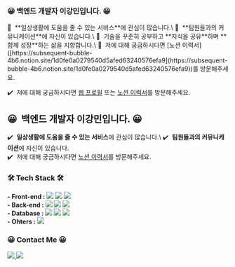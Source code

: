 <h3 align="left">😀 백엔드 개발자 이강민입니다. 😀</h3> 
👊 &nbsp;**일상생활에 도움을 줄 수 있는 서비스**에 관심이 많습니다.\  
👊 &nbsp;**팀원들과의 커뮤니케이션**에 자신이 있습니다.\
👊 &nbsp;기술을 꾸준히 공부하고 **지식을 공유**하며 **함께 성장**하는 삶을 지향합니다.\
👊 &nbsp;저에 대해 궁금하시다면 [노션 이력서]([https://subsequent-bubble-4b6.notion.site/1d0fe0a0279540d5afed63240576efa9](https://subsequent-bubble-4b6.notion.site/1d0fe0a0279540d5afed63240576efa9))를 방문해주세요.


✔️ &nbsp;저에 대해 궁금하시다면 [웹 프로필](https://profile.jeongkoo.com/) 또는 [노션 이력서](https://subsequent-bubble-4b6.notion.site/1d0fe0a0279540d5afed63240576efa9)를 방문해주세요.


## 😀 &nbsp;백엔드 개발자 이강민입니다. 😀

✔️ &nbsp;**일상생활에 도움을 줄 수 있는 서비스**에 관심이 많습니다.\ 
✔️ &nbsp;**팀원들과의 커뮤니케이션**에 자신이 있습니다.\
✔️ &nbsp;저에 대해 궁금하시다면 [노션 이력서]([https://subsequent-bubble-4b6.notion.site/1d0fe0a0279540d5afed63240576efa9](https://subsequent-bubble-4b6.notion.site/1d0fe0a0279540d5afed63240576efa9))를 방문해주세요.


<h3 align="left">🛠 Tech Stack 🛠</h3>
<p align="left">
  <b>- Front-end : </b>
  <span><img src="https://img.shields.io/badge/HTML-e34f26?style=flat-square&logo=html5&logoColor=white"/></span>
  <span><img src="https://img.shields.io/badge/CSS-1572b6?style=flat-square&logo=css3&logoColor=white"/></span>
  <span><img src="https://img.shields.io/badge/JavaScript-F7DF1E?style=flat-square&logo=JavaScript&logoColor=white"/></span>
  <br/>
  <b>- Back-end : </b>
  <span><img src="https://img.shields.io/badge/C-A8B9CC?style=flat-square&logo=C&logoColor=white"/></span>
  <span><img src="https://img.shields.io/badge/Java-ED8B00?style=flat-square&logo=java&logoColor=white"></span>
  <span><img src="https://img.shields.io/badge/Spring-6DB33F?style=flat-square&logo=spring&logoColor=white"></span>
  <br/>
  <b>- Database : </b>
  <span><img src="https://img.shields.io/badge/mysql-4479A1?style=flat-square&logo=mysql&logoColor=white"></span>
  <span><img src="https://img.shields.io/badge/mariaDB-003545?style=flat-square&logo=mariaDB&logoColor=white"></span>
  <span><img src="https://img.shields.io/badge/redis-DC382D?style=flat-square&logo=redis&logoColor=white"></span>
  <br/>             
  <b>- Ohters : </b>            
  <span><img src="https://img.shields.io/badge/aws-232F3E?style=flat-square&logo=amazonaws&logoColor=white"></span>    
</p>

<h3 align="left">😀 Contact Me 😀</h3>
<p align="left">
  <span><a href="mailto:serajang1679@gmail.com">
    <img src="https://img.shields.io/badge/Gmail-d14836?style=flat-square&logo=Gmail&logoColor=white&link=22rkdmin@gmail.com"/>
  </a></span>
  <span><a href="https://kangmo.tistory.com/" target='_blank'>
    <img src="https://img.shields.io/badge/tistory-000000?style=flat-square&logo=tistory&logoColor=white">
  </a></span>
</p>
